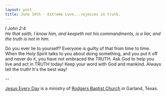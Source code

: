 ```yaml
---
layout: post
title: June 14th - Extreme Love...rejoices in truth.
---
```


_I John 2:4  
He that saith, I know him, and keepeth not his commandments, is a
liar, and the truth is not in him._

Do you ever lie to yourself? Everyone is guilty of that from time
to time. When the Holy Spirit talks to you about doing something, and
you put it off and never do it, you have not embraced the TRUTH. Ask
God to help you live and act in TRUTH today! Keep your word with God
and mankind. Always tell the truth! It's the best way!

 --

<a href=http://jesuseveryday.net>Jesus Every Day</a> is a ministry of <a href=http://rodgersbaptist.net>Rodgers Baptist Church</a> in Garland, Texas.
